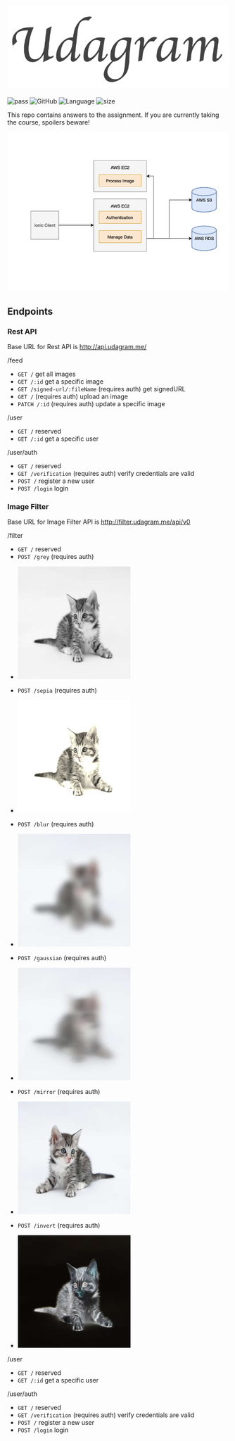 ![logo](logo.png)
-------------------
![pass](https://img.shields.io/badge/build-passing-brightgreen.svg)
![GitHub](https://img.shields.io/github/license/dsalazar10/App-Udagram.svg)
![Language](https://img.shields.io/badge/Language-Typescript-blue.svg)
![size](https://img.shields.io/github/repo-size/dsalazar10/App-Udagram.svg)

This repo contains answers to the assignment. If you are currently taking the course, spoilers beware!

![](Main.png)


## Endpoints


### Rest API

Base URL for Rest API is http://api.udagram.me/

/feed
  - `GET /` get all images
  - `GET /:id` get a specific image
  - `GET /signed-url/:fileName` (requires auth) get signedURL
  - `GET /` (requires auth) upload an image
  - `PATCH /:id` (requires auth) update a specific image

/user
  - `GET /` reserved
  - `GET /:id` get a specific user
  
 /user/auth
  - `GET /` reserved
  - `GET /verification` (requires auth) verify credentials are valid
  - `POST /` register a new user
  - `POST /login` login

 ### Image Filter
 
 Base URL for Image Filter API is http://filter.udagram.me/api/v0
 
 /filter
   - `GET /` reserved
   - `POST /grey` (requires auth)
   * ![](./Image_Filter_Server/tutorial/grey.jpeg)
   - `POST /sepia` (requires auth)
   * ![](./Image_Filter_Server/tutorial/sepia.jpeg)
   - `POST /blur` (requires auth)
   * ![](./Image_Filter_Server/tutorial/blur.jpeg)
   - `POST /gaussian` (requires auth)
   * ![](./Image_Filter_Server/tutorial/gaussian.jpeg)
   - `POST /mirror` (requires auth)
   * ![](./Image_Filter_Server/tutorial/mirror.jpeg)
   - `POST /invert` (requires auth)
   * ![](./Image_Filter_Server/tutorial/invert.jpeg)
 
  /user
  - `GET /` reserved
  - `GET /:id` get a specific user
  
 /user/auth
  - `GET /` reserved
  - `GET /verification` (requires auth) verify credentials are valid
  - `POST /` register a new user
  - `POST /login` login
